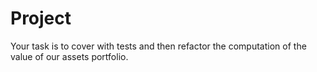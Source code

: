 # Project

Your task is to cover with tests and then refactor the computation of the value of our assets portfolio.
